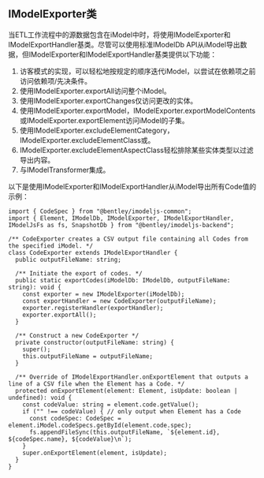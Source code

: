 ## IModelExporter类

当ETL工作流程中的源数据包含在iModel中时，将使用IModelExporter和IModelExportHandler基类。尽管可以使用标准IModelDb API从iModel导出数据，但IModelExporter和IModelExportHandler基类提供以下功能：

1. 访客模式的实现，可以轻松地按规定的顺序迭代iModel，以尝试在依赖项之前访问依赖项/先决条件。
2. 使用IModelExporter.exportAll访问整个iModel。
3. 使用IModelExporter.exportChanges仅访问更改的实体。
4. 使用IModelExporter.exportModel，IModelExporter.exportModelContents或IModelExporter.exportElement访问iModel的子集。
5. 使用IModelExporter.excludeElementCategory，IModelExporter.excludeElementClass或。
6. IModelExporter.excludeElementAspectClass轻松排除某些实体类型以过滤导出内容。
7. 与IModelTransformer集成。

以下是使用IModelExporter和IModelExportHandler从iModel导出所有Code值的示例：

    import { CodeSpec } from "@bentley/imodeljs-common";
    import { Element, IModelDb, IModelExporter, IModelExportHandler, IModelJsFs as fs, SnapshotDb } from "@bentley/imodeljs-backend";

    /** CodeExporter creates a CSV output file containing all Codes from the specified iModel. */
    class CodeExporter extends IModelExportHandler {
      public outputFileName: string;

      /** Initiate the export of codes. */
      public static exportCodes(iModelDb: IModelDb, outputFileName: string): void {
        const exporter = new IModelExporter(iModelDb);
        const exportHandler = new CodeExporter(outputFileName);
        exporter.registerHandler(exportHandler);
        exporter.exportAll();
      }

      /** Construct a new CodeExporter */
      private constructor(outputFileName: string) {
        super();
        this.outputFileName = outputFileName;
      }

      /** Override of IModelExportHandler.onExportElement that outputs a line of a CSV file when the Element has a Code. */
      protected onExportElement(element: Element, isUpdate: boolean | undefined): void {
        const codeValue: string = element.code.getValue();
        if ("" !== codeValue) { // only output when Element has a Code
          const codeSpec: CodeSpec = element.iModel.codeSpecs.getById(element.code.spec);
          fs.appendFileSync(this.outputFileName, `${element.id}, ${codeSpec.name}, ${codeValue}\n`);
        }
        super.onExportElement(element, isUpdate);
      }
    }




